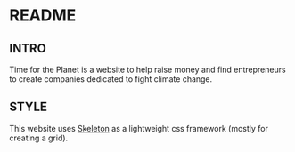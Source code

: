 # README

## INTRO

Time for the Planet is a website to help raise money and find entrepreneurs to create companies dedicated to fight climate change.

## STYLE

This website uses [Skeleton](http://getskeleton.com/) as a lightweight css framework (mostly for creating a grid).
